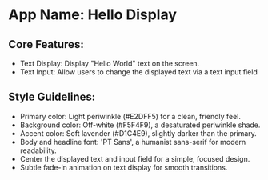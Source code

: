 # **App Name**: Hello Display

## Core Features:

- Text Display: Display "Hello World" text on the screen.
- Text Input: Allow users to change the displayed text via a text input field

## Style Guidelines:

- Primary color: Light periwinkle (#E2DFF5) for a clean, friendly feel.
- Background color: Off-white (#F5F4F9), a desaturated periwinkle shade.
- Accent color: Soft lavender (#D1C4E9), slightly darker than the primary.
- Body and headline font: 'PT Sans', a humanist sans-serif for modern readability.
- Center the displayed text and input field for a simple, focused design.
- Subtle fade-in animation on text display for smooth transitions.